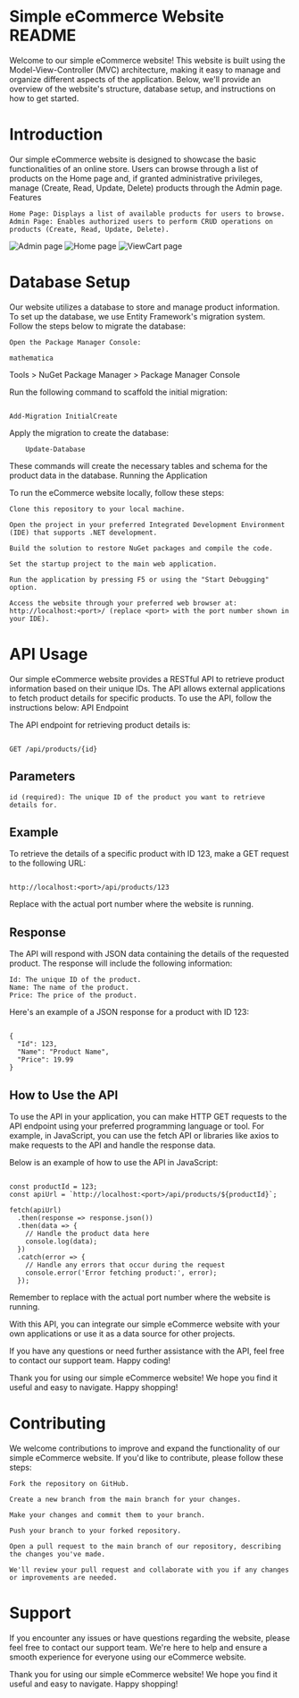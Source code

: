 # Simple eCommerce Website README

Welcome to our simple eCommerce website! This website is built using the Model-View-Controller (MVC) architecture, making it easy to manage and organize different aspects of the application. Below, we'll provide an overview of the website's structure, database setup, and instructions on how to get started.


# Introduction

Our simple eCommerce website is designed to showcase the basic functionalities of an online store. Users can browse through a list of products on the Home page and, if granted administrative privileges, manage (Create, Read, Update, Delete) products through the Admin page.
Features

    Home Page: Displays a list of available products for users to browse.
    Admin Page: Enables authorized users to perform CRUD operations on products (Create, Read, Update, Delete).

![Admin page](../images/admin.jpg)
![Home page](../images/homepage.jpg)
![ViewCart page](../images/viewcarts.jpg)

# Database Setup

Our website utilizes a database to store and manage product information. To set up the database, we use Entity Framework's migration system. Follow the steps below to migrate the database:

    Open the Package Manager Console:

    mathematica

Tools > NuGet Package Manager > Package Manager Console

Run the following command to scaffold the initial migration:

```

Add-Migration InitialCreate

```

Apply the migration to create the database:

```
    Update-Database
```
These commands will create the necessary tables and schema for the product data in the database.
Running the Application

To run the eCommerce website locally, follow these steps:

    Clone this repository to your local machine.

    Open the project in your preferred Integrated Development Environment (IDE) that supports .NET development.

    Build the solution to restore NuGet packages and compile the code.

    Set the startup project to the main web application.

    Run the application by pressing F5 or using the "Start Debugging" option.

    Access the website through your preferred web browser at: http://localhost:<port>/ (replace <port> with the port number shown in your IDE).

# API Usage

Our simple eCommerce website provides a RESTful API to retrieve product information based on their unique IDs. The API allows external applications to fetch product details for specific products. To use the API, follow the instructions below:
API Endpoint

The API endpoint for retrieving product details is:

```

GET /api/products/{id}

```
## Parameters

    id (required): The unique ID of the product you want to retrieve details for.

## Example

To retrieve the details of a specific product with ID 123, make a GET request to the following URL:

```

http://localhost:<port>/api/products/123

```

Replace <port> with the actual port number where the website is running.


## Response

The API will respond with JSON data containing the details of the requested product. The response will include the following information:

    Id: The unique ID of the product.
    Name: The name of the product.
    Price: The price of the product.

Here's an example of a JSON response for a product with ID 123:

```

{
  "Id": 123,
  "Name": "Product Name",
  "Price": 19.99
}
```

## How to Use the API

To use the API in your application, you can make HTTP GET requests to the API endpoint using your preferred programming language or tool. For example, in JavaScript, you can use the fetch API or libraries like axios to make requests to the API and handle the response data.

Below is an example of how to use the API in JavaScript:

```

const productId = 123;
const apiUrl = `http://localhost:<port>/api/products/${productId}`;

fetch(apiUrl)
  .then(response => response.json())
  .then(data => {
    // Handle the product data here
    console.log(data);
  })
  .catch(error => {
    // Handle any errors that occur during the request
    console.error('Error fetching product:', error);
  });

```
Remember to replace <port> with the actual port number where the website is running.

With this API, you can integrate our simple eCommerce website with your own applications or use it as a data source for other projects.

If you have any questions or need further assistance with the API, feel free to contact our support team. Happy coding!

Thank you for using our simple eCommerce website! We hope you find it useful and easy to navigate. Happy shopping!

# Contributing

We welcome contributions to improve and expand the functionality of our simple eCommerce website. If you'd like to contribute, please follow these steps:

    Fork the repository on GitHub.

    Create a new branch from the main branch for your changes.

    Make your changes and commit them to your branch.

    Push your branch to your forked repository.

    Open a pull request to the main branch of our repository, describing the changes you've made.

    We'll review your pull request and collaborate with you if any changes or improvements are needed.

# Support

If you encounter any issues or have questions regarding the website, please feel free to contact our support team. We're here to help and ensure a smooth experience for everyone using our eCommerce website.

Thank you for using our simple eCommerce website! We hope you find it useful and easy to navigate. Happy shopping!